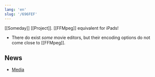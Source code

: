 ```yaml
---
lang: 'en'
slug: '/696FEF'
---
```


[[Someday]] [[Project]]. [[FFMpeg]] equivalent for iPads!

- There do exist _some_ movie editors, but their encoding options do not come close to [[FFMpeg]].

## News

- [Media](https://www.blackmagicdesign.com/media/release/20221020-02)
